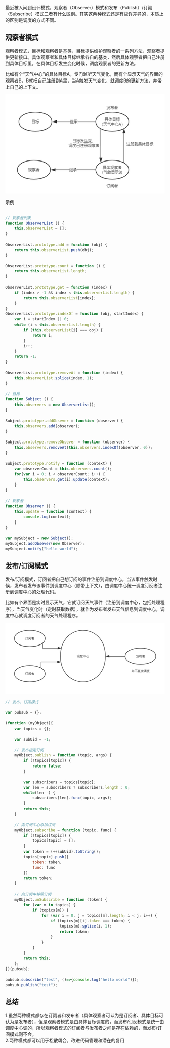 最近被人问到设计模式，观察者（Observer）模式和发布（Publish）/订阅（Subscribe）模式二者有什么区别。其实这两种模式还是有些许差异的，本质上的区别是调度的方式不同。  
## 观察者模式

观察者模式，目标和观察者是基类，目标提供维护观察者的一系列方法，观察者提供更新接口。具体观察者和具体目标继承各自的基类，然后具体观察者把自己注册到具体目标里，在具体目标发生变化时候，调度观察者的更新方法。  

比如有个“天气中心”的具体目标A，专门监听天气变化，而有个显示天气的界面的观察者B，B就把自己注册到A里，当A触发天气变化，就调度B的更新方法，并带上自己的上下文。  


![](/img/0301.png)  

示例 
```javascript

// 观察者列表
function ObserverList () {
    this.observerList = [];
}

ObserverList.prototype.add = function (obj) {
    return this.observerList.push(obj);
}

ObserverList.prototype.count = function () {
    return this.observerList.length;
}

ObserverList.prototype.get = function (index) {
    if (index > -1 && index < this.observerList.length) {
        return this.observerList[index];
    }
}
ObserverList.prototype.indexOf = function (obj, startIndex) {
    var i = startIndex || 0;
    while (i < this.observerList.length) {
        if (this.observerList[i] === obj) {
            return i;
        }
        i++;
    }
    return -1;
}

ObserverList.prototype.removeAt = function (index) {
    this.observerList.splice(index, 1);
}

// 目标
function Subject () {
    this.observers = new ObserverList();
}

Subject.prototype.addObsever = function (observer) {
    this.observers.add(observer);
}

Subject.prototype.removeObsever = function (observer) {
    this.observers.removeAt(this.observers.indexOf(observer, 0));
}

Subject.prototype.notify = function (context) {
    var observerCount = this.observers.count();
    for(var i = 0; i < observerCount; i++) {
        this.observers.get(i).update(context);
    }
}

// 观察者
function Observer () {
    this.update = function (context) {
        console.log(context);
    }
}

var mySubject = new Subject();
mySubject.addObsever(new Observer);
mySubject.notify("hello world");
```

## 发布/订阅模式

发布/订阅模式，订阅者把自己想订阅的事件注册到调度中心，当该事件触发时候，发布者发布该事件到调度中心（顺带上下文），由调度中心统一调度订阅者注册到调度中心的处理代码。  

比如有个界面是实时显示天气，它就订阅天气事件（注册到调度中心，包括处理程序），当天气变化时（定时获取数据），就作为发布者发布天气信息到调度中心，调度中心就调度订阅者的天气处理程序。  

![](/img/0302.png)  
```javascript
// 发布、订阅模式

var pubsub = {};

(function (myObject){
    var topics = {};

    var subUid = -1;

    // 发布指定订阅
    myObject.publish = function (topic, args) {
        if (!topics[topic]) {
            return false;
        }

        var subscribers = topics[topic];
        var len = subscribers ? subscribers.length : 0;
        while(len--) {
            subscribers[len].func(topic, args);
        }
        return this;
    }

    // 向订阅中心添加订阅
    myObject.subscribe = function (topic, func) {
        if (!topics[topic]) {
            topics[topic] = [];
        }
        var token = (++subUid).toString();
        topics[topic].push({
            token: token,
            func: func
        })
        return token;
    }

    // 向订阅中移除订阅
    myObject.unSubscribe = function (token) {
        for (var m in topics) {
            if (topics[m]) {
                for (var i = 0, j = topics[m].length; i < j; i++) {
                    if (topics[m][i].token === token) {
                        topics[m].splice(i, 1);
                        return token;
                    }
                }
            }
        }
        return this;
    };
})(pubsub);

pubsub.subscribe("test", ()=>{console.log("hello world")});
pubsub.publish("test");
```

## 总结
1.虽然两种模式都存在订阅者和发布者（具体观察者可认为是订阅者、具体目标可认为是发布者），但是观察者模式是由具体目标调度的，而发布/订阅模式是统一由调度中心调的，所以观察者模式的订阅者与发布者之间是存在依赖的，而发布/订阅模式则不会。  
2.两种模式都可以用于松散耦合，改进代码管理和潜在的复用
